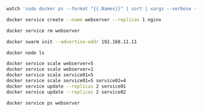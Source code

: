 ``` bash title="docker logs watch"
watch 'sudo docker ps --format "{{.Names}}" | sort | xargs --verbose --max-args=1 -- sudo docker logs --tail=8 --timestamps'
```

``` bash title="docker swarm create service"
docker service create --name webserver --replicas 1 nginx
```

``` bash title="docker swarm delete service"
docker service rm webserver
```

``` bash title="docker swarm init"
docker swarm init --advertise-addr 192.168.11.11
```

``` bash title="docker swarm node list"
docker node ls
```

``` bash title="docker swarm service scaling"
docker service scale webserver=5
docker service scale webserver=1
docker service scale service01=5
docker service scale service01=5 service02=4
docker service update --replicas 2 service01
docker service update --replicas 2 service02
```

``` bash title="docker swarm service status"
docker service ps webserver
```
